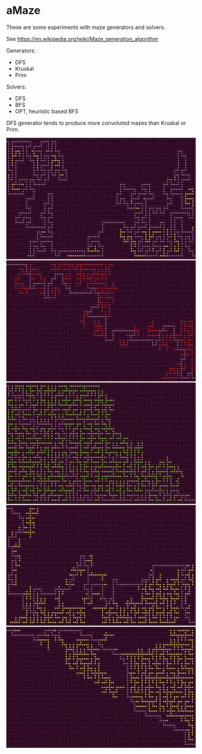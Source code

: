 # aMaze

These are some experiments with maze generators and solvers.

See https://en.wikipedia.org/wiki/Maze_generation_algorithm

Generators:

- DFS
- Kruskal
- Prim

Solvers:

- DFS
- BFS
- OPT, heuristic based BFS

DFS generator tends to produce more convoluted mazes than Kruskal or
Prim.

![dfs-opt](dfs-opt.png "DFS maze with OPT solver")
![kruskal-dfs](kruskal-dfs.png "Kruskal maze with DFS solver")
![kruskal-bfs](kruskal-bfs.png "Kruskal maze with BFS solver")
![kruskal-opt](kruskal-opt.png "Kruskal maze with OPT solver")
![prim-opt](prim-opt.png "Prim maze with OPT solver")
